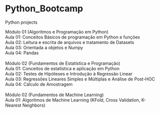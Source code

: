 # Python_Bootcamp
Python projects 

Módulo 01 (Algoritmos e Programação em Python)<br>
Aula 01: Conceitos Básicos de programação em Python e funções<br>
Aula 02: Leitura e escrita de arquivos e tratamento de Datasets<br>
Aula 03: Orientada a objetos e Numpy<br>
Aula 04: Pandas<br>
<br>
Módulo 02 (Fundamentos de Estatística e Programação)<br>
Aula 01: Conceitos de estatística e aplicação em Python<br>
Aula 02: Testes de Hipóteses e Introdução à Regressão Linear<br>
Aula 03: Regressões Lineares Simples e Múltiplas e Análise de Post-HOC<br>
Aula 04: Cálculo de Amostragem<br>
<br>
Módulo 02 (Fundamentos de Machine Learning)<br>
Aula 01: Algoritmos de Machine Learning (KFold, Cross Validation, K-Nearest Neighbors)<br>
